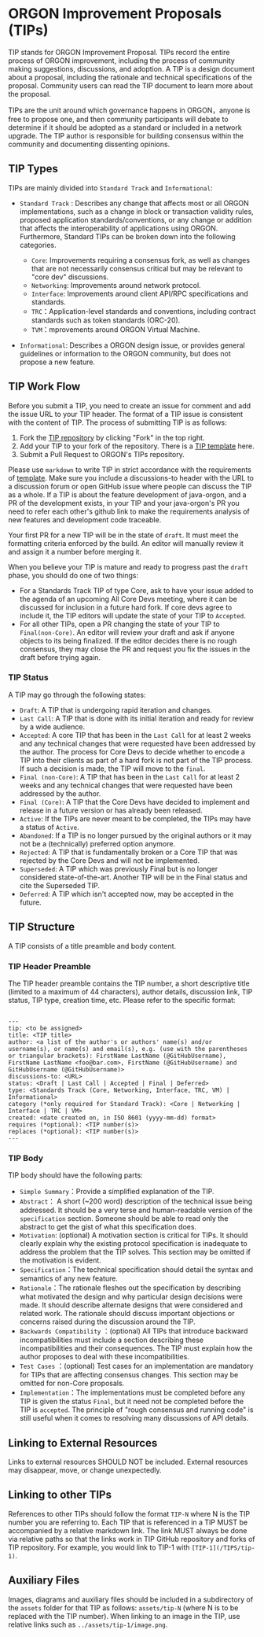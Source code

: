 # ORGON Improvement Proposals (TIPs)

TIP stands for ORGON Improvement Proposal. TIPs record the entire process of ORGON improvement, including the process of community making suggestions, discussions, and adoption. A TIP is a design document about a proposal, including the rationale and technical specifications of the proposal. Community users can read the TIP document to learn more about the proposal.

TIPs are the unit around which governance happens in ORGON，anyone is free to propose one, and then community participants will debate to determine if it should be adopted as a standard or included in a network upgrade. The TIP author is responsible for building consensus within the community and documenting dissenting opinions.

## TIP Types
TIPs are mainly divided into `Standard Track` and `Informational`:

* `Standard Track` :  Describes any change that affects most or all ORGON implementations, such as a change in block or transaction validity rules, proposed application standards/conventions, or any change or addition that affects the interoperability of applications using ORGON. Furthermore, Standard TIPs can be broken down into the following categories.

    * `Core`:  Improvements requiring a consensus fork, as well as changes that are not necessarily consensus critical but may be relevant to "core dev" discussions.
    * `Networking`: Improvements around network protocol.
    * `Interface`:  Improvements around client API/RPC specifications and standards.
    * `TRC`：Application-level standards and conventions, including contract standards such as token standards (ORC-20).
    * `TVM`：mprovements around ORGON Virtual Machine.

* `Informational`: Describes a ORGON design issue, or provides general guidelines or information to the ORGON community, but does not propose a new feature.


## TIP Work Flow

Before you submit a TIP, you need to create an issue for comment and add the issue URL to your TIP header. The format of a TIP issue is consistent with the content of TIP. The process of submitting TIP is as follows:

1. Fork the [TIP repository](https://github.com/alexozerov/TIPs) by clicking "Fork" in the top right.
2. Add your TIP to your fork of the repository. There is a [TIP template](https://github.com/alexozerov/TIPs/blob/master/template.md) here.
3. Submit a Pull Request to ORGON's TIPs repository.

Please use `markdown` to write TIP in strict accordance with the requirements of [template](https://github.com/alexozerov/TIPs/blob/master/template.md). Make sure you include a discussions-to header with the URL to a discussion forum or open GitHub issue where people can discuss the TIP as a whole. If a TIP is about the feature development of java-orgon, and a PR of the development exists, in your TIP and your java-orgon's PR you need to refer each other's github link to make the requirements analysis of new features and development code traceable.

Your first PR for a new TIP will be in the state of `draft`. It must meet the formatting criteria enforced by the build. An editor will manually review it and assign it a number before merging it.

When you believe your TIP is mature and ready to progress past the `draft` phase, you should do one of two things:

* For a Standards Track TIP of type Core, ask to have your issue added to the agenda of an upcoming All Core Devs meeting, where it can be discussed for inclusion in a future hard fork. If core devs agree to include it, the TIP editors will update the state of your TIP to `Accepted`.
* For all other TIPs, open a PR changing the state of your TIP to `Final(non-Core)`. An editor will review your draft and ask if anyone objects to its being finalized. If the editor decides there is no rough consensus, they may close the PR and request you fix the issues in the draft before trying again.

### TIP Status
A TIP may go through the following states:

- `Draft`: A TIP that is undergoing rapid iteration and changes.
- `Last Call`:  A TIP that is done with its initial iteration and ready for review by a wide audience.
- `Accepted`: A core TIP that has been in the `Last Call` for at least 2 weeks and any technical changes that were requested have been addressed by the author. The process for Core Devs to decide whether to encode a TIP into their clients as part of a hard fork is not part of the TIP process. If such a decision is made, the TIP will move to the `final`.
- `Final (non-Core)`: A TIP that has been in the `Last Call` for at least 2 weeks and any technical changes that were requested have been addressed by the author.
- `Final (Core)`: A TIP that the Core Devs have decided to implement and release in a future version or has already been released.
- `Active`: If the TIPs are never meant to be completed, the TIPs may have a status of `Active`.
- `Abandoned`: If a TIP is no longer pursued by the original authors or it may not be a (technically) preferred option anymore.
- `Rejected`: A TIP that is fundamentally broken or a Core TIP that was rejected by the Core Devs and will not be implemented.
- `Superseded`: A TIP which was previously Final but is no longer considered state-of-the-art. Another TIP will be in the Final status and cite the Superseded TIP.
- `Deferred`: A TIP which isn't accepted now, may be accepted in the future.



## TIP Structure
A TIP consists of a title preamble and body content.
### TIP Header Preamble

The TIP header preamble contains the TIP number, a short descriptive title (limited to a maximum of 44 characters), author details, discussion link, TIP status, TIP type, creation time, etc. Please refer to the specific format:
```

---
tip: <to be assigned>
title: <TIP title>
author: <a list of the author's or authors' name(s) and/or username(s), or name(s) and email(s), e.g. (use with the parentheses or triangular brackets): FirstName LastName (@GitHubUsername), FirstName LastName <foo@bar.com>, FirstName (@GitHubUsername) and GitHubUsername (@GitHubUsername)>
discussions-to: <URL>
status: <Draft | Last Call | Accepted | Final | Deferred>
type: <Standards Track (Core, Networking, Interface, TRC, VM) | Informational>
category (*only required for Standard Track): <Core | Networking | Interface | TRC | VM>
created: <date created on, in ISO 8601 (yyyy-mm-dd) format>
requires (*optional): <TIP number(s)>
replaces (*optional): <TIP number(s)>
---

```

### TIP Body
TIP body should have the following parts:

* `Simple Summary`：Provide a simplified explanation of the TIP.
* `Abstract`： A short (~200 word) description of the technical issue being addressed. It should be a very terse and human-readable version of the `specification` section. Someone should be able to read only the abstract to get the gist of what this specification does.
* `Motivation`: (optional) A motivation section is critical for TIPs. It should clearly explain why the existing protocol specification is inadequate to address the problem that the TIP solves. This section may be omitted if the motivation is evident.
* `Specification`：The technical specification should detail the syntax and semantics of any new feature.
* `Rationale`：The rationale fleshes out the specification by describing what motivated the design and why particular design decisions were made. It should describe alternate designs that were considered and related work. The rationale should discuss important objections or concerns raised during the discussion around the TIP.
* `Backwards Compatibility` ：(optional) All TIPs that introduce backward incompatibilities must include a section describing these incompatibilities and their consequences. The TIP must explain how the author proposes to deal with these incompatibilities.
* `Test Cases` ：(optional) Test cases for an implementation are mandatory for TIPs that are affecting consensus changes. This section may be omitted for non-Core proposals.
* `Implementation`：The implementations must be completed before any TIP is given the status `Final`, but it need not be completed before the TIP is `accepted`. The principle of "rough consensus and running code" is still useful when it comes to resolving many discussions of API details.


## Linking to External Resources
Links to external resources SHOULD NOT be included. External resources may disappear, move, or change unexpectedly.

## Linking to other TIPs
References to other TIPs should follow the format `TIP-N` where N is the TIP number you are referring to. Each TIP that is referenced in a TIP MUST be accompanied by a relative markdown link. The link MUST always be done via relative paths so that the links work in TIP GitHub repository and forks of TIP repository. For example, you would link to TIP-1 with `[TIP-1](/TIPS/tip-1)`.

## Auxiliary Files
Images, diagrams and auxiliary files should be included in a subdirectory of the `assets` folder for that TIP as follows: `assets/tip-N` (where N is to be replaced with the TIP number). When linking to an image in the TIP, use relative links such as `../assets/tip-1/image.png`.

